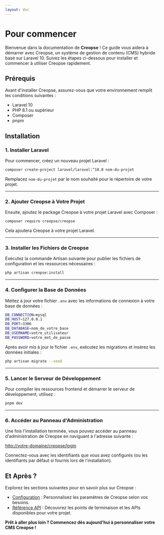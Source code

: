 ```yaml
---
layout: doc
---
```


# Pour commencer

Bienvenue dans la documentation de **Creopse** ! Ce guide vous aidera à démarrer avec Creopse, un système de gestion de contenu (CMS) hybride basé sur Laravel 10. Suivez les étapes ci-dessous pour installer et commencer à utiliser Creopse rapidement.

## Prérequis

Avant d'installer Creopse, assurez-vous que votre environnement remplit les conditions suivantes :

- Laravel 10
- PHP 8.1 ou supérieur
- Composer
- pnpm

## Installation

### 1. Installer Laravel

Pour commencer, créez un nouveau projet Laravel :

```bash
composer create-project laravel/laravel:^10.0 nom-du-projet
```

Remplacez `nom-du-projet` par le nom souhaité pour le répertoire de votre projet.

---

### 2. Ajouter Creopse à Votre Projet

Ensuite, ajoutez le package Creopse à votre projet Laravel avec Composer :

```bash
composer require creopse/creopse
```

Cela ajoutera Creopse à votre projet Laravel.

---

### 3. Installer les Fichiers de Creopse

Exécutez la commande Artisan suivante pour publier les fichiers de configuration et les ressources nécessaires :

```bash
php artisan creopse:install
```

---

### 4. Configurer la Base de Données

Mettez à jour votre fichier `.env` avec les informations de connexion à votre base de données :

```bash
DB_CONNECTION=mysql
DB_HOST=127.0.0.1
DB_PORT=3306
DB_DATABASE=nom_de_votre_base
DB_USERNAME=votre_utilisateur
DB_PASSWORD=votre_mot_de_passe
```

Après avoir mis à jour le fichier `.env`, exécutez les migrations et insérez les données initiales :

```bash
php artisan migrate --seed
```

---

### 5. Lancer le Serveur de Développement

Pour compiler les ressources frontend et démarrer le serveur de développement, utilisez :

```bash
pnpm dev
```

---

### 6. Accéder au Panneau d'Administration

Une fois l'installation terminée, vous pouvez accéder au panneau d'administration de Creopse en naviguant à l'adresse suivante :

<http://votre-domaine/creopse/login>

Connectez-vous avec les identifiants que vous avez configurés (ou les identifiants par défaut si fournis lors de l'installation).

## Et Après ?

Explorez les sections suivantes pour en savoir plus sur Creopse :

- [Configuration](./configuration.md) : Personnalisez les paramètres de Creopse selon vos besoins.
- [Référence API](./api/index.md) : Découvrez les points de terminaison et les APIs disponibles pour votre projet.

**Prêt à aller plus loin ? Commencez dès aujourd'hui à personnaliser votre CMS Creopse !**
